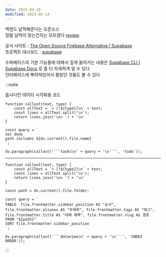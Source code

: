 ```yaml
---
date: 2023-04-30
modified: 2023-05-14
---
```


백엔드 날먹해준다는 오픈소스  
정말 날먹이 맞는건지는 모르겠다 [review](review/review)

공식 사이트 : [The Open Source Firebase Alternative | Supabase](https://supabase.com/)  
프로젝트 대시보드 : [supabase](https://app.supabase.com/projects)

수파베이스의 기본 기능들에 대해서 깊게 들어가는 내용은 [Supabase CLI | Supabase Docs](https://supabase.com/docs/guides/cli) 로 좀 더 자세하게 알 수 있다  
인터페이스에 뿌려져있어서 몰랐던 것들도 볼 수 있다

:::note

옵시디언 데이터 시각화용 코드

````dataviewjs
function callout(text, type) {
    const allText = `> [!${type}]\n` + text;
    const lines = allText.split('\n');
    return lines.join('\n> ') + '\n'
}

const query = `
not done
path includes ${dv.current().file.name}
`;

dv.paragraph(callout('```tasks\n' + query + '\n```', 'todo'));
````

---

````dataviewjs
function callout(text, type) {
    const allText = `> [!${type}]\n` + text;
    const lines = allText.split('\n');
    return lines.join('\n> ') + '\n'
}

const path = dv.current().file.folder;

const query = `
TABLE  file.frontmatter.sidebar_position AS "순서", file.frontmatter.aliases AS "부제목", file.frontmatter.tags AS "태그", file.frontmatter.title AS "대체 제목", file.frontmatter.slug AS 경로
FROM "${path}"
SORT file.frontmatter.sidebar_position
`;

dv.paragraph(callout('```dataview\n' + query + '\n```', 'INDEX ORDER'));
````

:::

